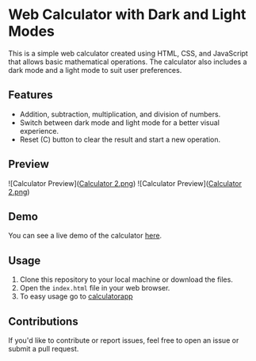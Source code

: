 # Web Calculator with Dark and Light Modes

This is a simple web calculator created using HTML, CSS, and JavaScript that allows basic mathematical operations. The calculator also includes a dark mode and a light mode to suit user preferences.

## Features

- Addition, subtraction, multiplication, and division of numbers.
- Switch between dark mode and light mode for a better visual experience.
- Reset (C) button to clear the result and start a new operation.

## Preview

![Calculator Preview]([Calculator 2.png](https://github.com/JaviGCK/calculator_assembler/blob/main/img/Calculator%202.png))
![Calculator Preview]([Calculator 2.png]())
## Demo

You can see a live demo of the calculator [here](https://www.loom.com/share/b6df5dc5552b4f999549e2c3c1d3bba4?sid=4e7c1108-50df-4a9e-b06d-6b8ea3cf9433).

## Usage

1. Clone this repository to your local machine or download the files.
2. Open the `index.html` file in your web browser.
3. To easy usage go to [calculatorapp](https://calculator-assembler.vercel.app/)


## Contributions

If you'd like to contribute or report issues, feel free to open an issue or submit a pull request.
